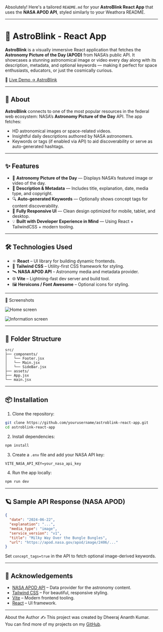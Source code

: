 Absolutely! Here's a tailored `README.md` for your **AstroBlink React App** that uses the **NASA APOD API**, styled similarly to your Weathora README.

---

# 🌌 AstroBlink - React App

**AstroBlink** is a visually immersive React application that fetches the **Astronomy Picture of the Day (APOD)** from NASA’s public API. It showcases a stunning astronomical image or video every day along with its description, metadata, and optional keywords — making it perfect for space enthusiasts, educators, or just the cosmically curious.

🚀 [Live Demo → AstroBlink](https://astroblink-react-app.vercel.app/)

---

## 📖 About

**AstroBlink** connects to one of the most popular resources in the federal web ecosystem: NASA’s **Astronomy Picture of the Day** API. The app fetches:

* HD astronomical images or space-related videos.
* Insightful daily descriptions authored by NASA astronomers.
* Keywords or tags (if enabled via API) to aid discoverability or serve as auto-generated hashtags.

---

## ✨ Features

* 🌠 **Astronomy Picture of the Day** — Displays NASA’s featured image or video of the day.
* 📜 **Description & Metadata** — Includes title, explanation, date, media type, and copyright.
* 🔍 **Auto-generated Keywords** — Optionally shows concept tags for content discoverability.
* 📱 **Fully Responsive UI** — Clean design optimized for mobile, tablet, and desktop.
* 💡 **Built with Developer Experience in Mind** — Using React + TailwindCSS + modern tooling.

---

## 🛠️ Technologies Used

* ⚛️ **React** – UI library for building dynamic frontends.
* 💨 **Tailwind CSS** – Utility-first CSS framework for styling.
* 🛰️ **NASA APOD API** – Astronomy media and metadata provider.
* 🌐 **Vite** – Lightning-fast dev server and build tool.
* 🖼️ **Heroicons / Font Awesome** – Optional icons for styling.

---

📸 Screenshots

![Home screen](https://github.com/user-attachments/assets/9d5fb2a4-7964-462b-9ead-5e8c993d45da)

![Information screen](https://github.com/user-attachments/assets/4f54230d-e2bf-4c43-9a64-c6528f6a59d4)

---

## 📁 Folder Structure

```
src/
├── components/
│   └── Footer.jsx
│   └── Main.jsx
│   └── SideBar.jsx
├── assets/
├── App.jsx
└── main.jsx
```

---

## 📦 Installation

1. Clone the repository:

```bash
git clone https://github.com/yourusername/astroblink-react-app.git
cd astroblink-react-app
```

2. Install dependencies:

```bash
npm install
```

3. Create a `.env` file and add your NASA API key:

```env
VITE_NASA_API_KEY=your_nasa_api_key
```

4. Run the app locally:

```bash
npm run dev
```

---

## 🪐 Sample API Response (NASA APOD)

```json
{
  "date": "2024-06-22",
  "explanation": "...",
  "media_type": "image",
  "service_version": "v1",
  "title": "Milky Way Over the Bungle Bungles",
  "url": "https://apod.nasa.gov/apod/image/2406/..."
}
```

Set `concept_tags=true` in the API to fetch optional image-derived keywords.

---

## 🙏 Acknowledgements

* [NASA APOD API](https://api.nasa.gov/) – Data provider for the astronomy content.
* [Tailwind CSS](https://tailwindcss.com/) – For beautiful, responsive styling.
* [Vite](https://vitejs.dev/) – Modern frontend tooling.
* [React](https://reactjs.org/) – UI framework.

---
About the Author ✍️
This project was created by Dheeraj Ananth Kumar. You can find more of my projects on my [GitHub](https://github.com/DheerajAnanthKumar).
